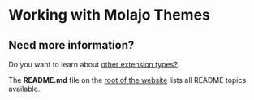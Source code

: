 # Working with Molajo Themes #


## Need more information? ##

Do you want to learn about [other extension types?](https://github.com/Molajo/Molajo/blob/core/extensions/README.md).

The **README.md** file on the [root of the website](https://github.com/Molajo/Molajo/blob/core/README.md) lists all README topics available.
